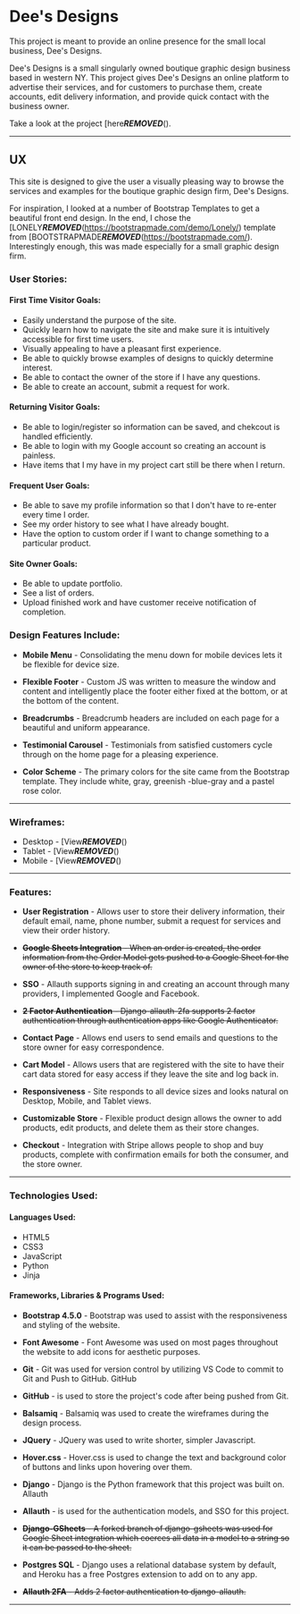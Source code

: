 # **Dee's Designs**

This project is meant to provide an online presence for the small local business, Dee's Designs.

Dee's Designs is a small singularly owned boutique graphic design business based in western NY. This project gives Dee's Designs an online platform to advertise their services, and for customers to purchase them, create accounts, edit delivery information, and provide quick contact with the business owner.

Take a look at the project [here***REMOVED***().
<hr>

## **UX**

This site is designed to give the user a visually pleasing way to browse the services and examples for the boutique graphic design firm, Dee's Designs.

For inspiration, I looked at a number of Bootstrap Templates to get a beautiful front end design. In the end, I chose the [LONELY***REMOVED***(https://bootstrapmade.com/demo/Lonely/) template from [BOOTSTRAPMADE***REMOVED***(https://bootstrapmade.com/). Interestingly enough, this was made especially for a small graphic design firm.

### **User Stories:**
#### **First Time Visitor Goals:**
* Easily understand the purpose of the site.
* Quickly learn how to navigate the site and make sure it is intuitively accessible for first time users.
* Visually appealing to have a pleasant first experience.
* Be able to quickly browse examples of designs to quickly determine interest.
* Be able to contact the owner of the store if I have any questions.
* Be able to create an account, submit a request for work.
#### **Returning Visitor Goals:**
* Be able to login/register so information can be saved, and chekcout is handled efficiently.
* Be able to login with my Google account so creating an account is painless.
* Have items that I my have in my project cart still be there when I return.
#### **Frequent User Goals:**
* Be able to save my profile information so that I don't have to re-enter every time I order.
* See my order history to see what I have already bought.
* Have the option to custom order if I want to change something to a particular product.
#### **Site Owner Goals:**
* Be able to update portfolio.
* See a list of orders.
* Upload finished work and have customer receive notification of completion.
### **Design Features Include:**
* **Mobile Menu** - Consolidating the menu down for mobile devices lets it be flexible for device size.

* **Flexible Footer** - Custom JS was written to measure the window and content and intelligently place the footer either fixed at the bottom, or at the bottom of the content.

* **Breadcrumbs** - Breadcrumb headers are included on each page for a beautiful and uniform appearance.

* **Testimonial Carousel** - Testimonials from satisfied customers cycle through on the home page for a pleasing experience.

* **Color Scheme** - The primary colors for the site came from the Bootstrap template. They include white, gray, greenish -blue-gray and a pastel rose color. 
<hr>

### **Wireframes:**
* Desktop - [View***REMOVED***()
* Tablet - [View***REMOVED***()
* Mobile - [View***REMOVED***()
<hr>

### **Features:**
* **User Registration** - Allows user to store their delivery information, their default email, name, phone number, submit a request for services and view their order history.

* ~~**Google Sheets Integration** - When an order is created, the order information from the Order Model gets pushed to a Google Sheet for the owner of the store to keep track of.~~

* **SSO** - Allauth supports signing in and creating an account through many providers, I implemented Google and Facebook.

* ~~**2 Factor Authentication** - Django-allauth-2fa supports 2 factor authentication through authentication apps like Google Authenticator.~~

* **Contact Page** - Allows end users to send emails and questions to the store owner for easy correspondence.

* **Cart Model** - Allows users that are registered with the site to have their cart data stored for easy access if they leave the site and log back in.

* **Responsiveness** - Site responds to all device sizes and looks natural on Desktop, Mobile, and Tablet views.

* **Customizable Store** - Flexible product design allows the owner to add products, edit products, and delete them as their store changes.

* **Checkout** - Integration with Stripe allows people to shop and buy products, complete with confirmation emails for both the consumer, and the store owner.
<hr>

### **Technologies Used:**

#### **Languages Used:**
* HTML5
* CSS3
* JavaScript
* Python
* Jinja

#### **Frameworks, Libraries & Programs Used:**

* **Bootstrap 4.5.0** - Bootstrap was used to assist with the responsiveness and styling of the website.

* **Font Awesome** - Font Awesome was used on most pages throughout the website to add icons for aesthetic purposes.

* **Git** - Git was used for version control by utilizing VS Code to commit to Git and Push to GitHub.
GitHub

* **GitHub** -  is used to store the project's code after being pushed from Git.

* **Balsamiq** - Balsamiq was used to create the wireframes during the design process.

* **JQuery** - JQuery was used to write shorter, simpler Javascript.

* **Hover.css** - Hover.css is used to change the text and background color of buttons and links upon hovering over them.

* **Django** - Django is the Python framework that this project was built on.
Allauth

* **Allauth** -  is used for the authentication models, and SSO for this project.

* ~~**Django-GSheets** - A forked branch of django-gsheets was used for Google Sheet integration which coerces all data in a model to a string so it can be passed to the sheet.~~ 

* **Postgres SQL** - Django uses a relational database system by default, and Heroku has a free Postgres extension to add on to any app.

* ~~**Allauth 2FA** - Adds 2 factor authentication to django-allauth.~~
<hr>


